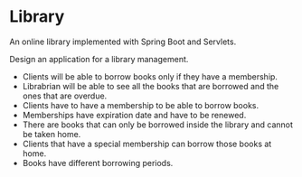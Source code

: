 # Library
An online library implemented with Spring Boot and Servlets.

Design an application for a library management.
* Clients will be able to borrow books only if they have a membership.
* Librabrian will be able to see all the books that are borrowed and the ones that are overdue.
* Clients have to have a membership to be able to borrow books.
* Memberships have expiration date and have to be renewed.
* There are books that can only be borrowed inside the library and cannot be taken home.
* Clients that have a special membership can borrow those books at home.
* Books have different borrowing periods.
